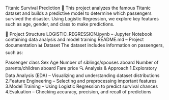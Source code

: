 Titanic Survival Prediction 🚢
This project analyzes the famous Titanic dataset and builds a predictive model to determine which passengers survived the disaster. Using Logistic Regression, we explore key features such as age, gender, and class to make predictions.

📂 Project Structure
LOGISTIC_REGRESSION.ipynb – Jupyter Notebook containing data analysis and model training
README.md – Project documentation
📊 Dataset
The dataset includes information on passengers, such as:

Passenger class
Sex
Age
Number of siblings/spouses aboard
Number of parents/children aboard
Fare price
🔍 Analysis & Approach
1.Exploratory Data Analysis (EDA) – Visualizing and understanding dataset distributions
2.Feature Engineering – Selecting and preprocessing important features
3.Model Training – Using Logistic Regression to predict survival chances
4.Evaluation – Checking accuracy, precision, and recall of predictions